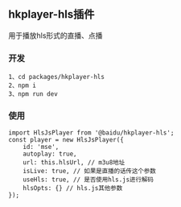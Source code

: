 ## hkplayer-hls插件
用于播放hls形式的直播、点播
### 开发
```
1、cd packages/hkplayer-hls
2、npm i
3、npm run dev
```
### 使用
```
import HlsJsPlayer from '@baidu/hkplayer-hls';
const player = new HlsJsPlayer({
    id: 'mse',
    autoplay: true,
    url: this.hlsUrl, // m3u8地址
    isLive: true, // 如果是直播的话传这个参数
    useHls: true, // 是否使用hls.js进行解码
    hlsOpts: {} // hls.js其他参数
});
```